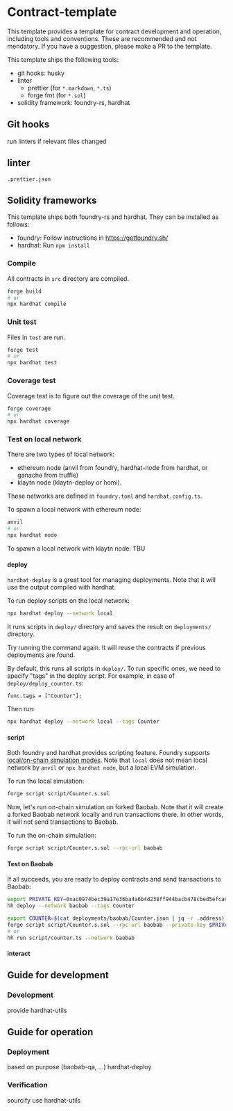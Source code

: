 # Contract-template

This template provides a template for contract development and operation, including tools and conventions.
These are recommended and not mendatory.
If you have a suggestion, please make a PR to the template.

This template ships the following tools:

- git hooks: husky
- linter
  - prettier (for `*.markdown`, `*.ts`)
  - forge fmt (for `*.sol`)
- solidity framework: foundry-rs, hardhat

## Git hooks

run linters if relevant files changed

## linter

`.prettier.json`

## Solidity frameworks

This template ships both foundry-rs and hardhat. They can be installed as follows:

- foundry: Follow instructions in https://getfoundry.sh/
- hardhat: Run `npm install`

### Compile

All contracts in `src` directory are compiled.

```bash
forge build
# or
npx hardhat compile
```

### Unit test

Files in `test` are run.

```bash
forge test
# or
npx hardhat test
```

### Coverage test

Coverage test is to figure out the coverage of the unit test.

```bash
forge coverage
# or
npx hardhat coverage
```

### Test on local network

There are two types of local network:

- ethereum node (anvil from foundry, hardhat-node from hardhat, or ganache from truffle)
- klaytn node (klaytn-deploy or homi).

These networks are defined in `foundry.toml` and `hardhat.config.ts`.

To spawn a local network with ethereum node:

```bash
anvil
# or
npx hardhat node
```

To spawn a local network with klaytn node: TBU

#### deploy

`hardhat-deploy` is a great tool for managing deployments. Note that it will use the output compiled with hardhat.

To run deploy scripts on the local network:

```bash
npx hardhat deploy --network local
```

It runs scripts in `deploy/` directory and saves the result on `deployments/` directory.

Try running the command again. It will reuse the contracts if previous deployments are found.

By default, this runs all scripts in `deploy/`. To run specific ones, we need to specify "tags" in the deploy script. For example, in case of `deploy/deploy_counter.ts`:

```
func.tags = ["Counter"];
```

Then run:

```bash
npx hardhat deploy --network local --tags Counter
```

#### script

Both foundry and hardhat provides scripting feature. Foundry supports [local/on-chain simulation modes](https://book.getfoundry.sh/tutorials/solidity-scripting#high-level-overview).
Note that `local` does not mean local network by `anvil` or `npx hardhat node`, but a local EVM simulation.

To run the local simulation:

```bash
forge script script/Counter.s.sol
```

Now, let's run on-chain simulation on forked Baobab. Note that it will create a forked Baobab network locally and run transactions there. In other words, it will not send transactions to Baobab.

To run the on-chain simulation:

```bash
forge script script/Counter.s.sol --rpc-url baobab
```

#### Test on Baobab

If all succeeds, you are ready to deploy contracts and send transactions to Baobab:

```bash
export PRIVATE_KEY=0xac0974bec39a17e36ba4a6b4d238ff944bacb478cbed5efcae784d7bf4f2ff80
hh deploy --network baobab --tags Counter

export COUNTER=$(cat deployments/baobab/Counter.json | jq -r .address)
forge script script/Counter.s.sol --rpc-url baobab --private-key $PRIVATE_KEY --broadcast
# or
hh run script/counter.ts --network baobab
```

#### interact

## Guide for development

### Development

provide hardhat-utils

## Guide for operation

### Deployment

based on purpose (baobab-qa, ...)
hardhat-deploy

### Verification

sourcify
use hardhat-utils

